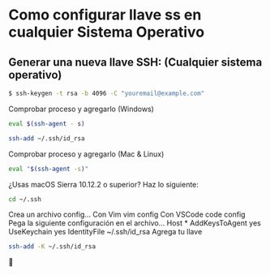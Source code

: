 # Como configurar llave ss en cualquier Sistema Operativo
## Generar una nueva llave SSH: (Cualquier sistema operativo)

 ```bash 
 $ ssh-keygen -t rsa -b 4096 -C "youremail@example.com"
 ```

Comprobar proceso y agregarlo (Windows)
 ```bash 
eval $(ssh-agent - s)

 ```
  ```bash 
ssh-add ~/.ssh/id_rsa

 ```
Comprobar proceso y agregarlo (Mac & Linux)
  ```bash 
eval "$(ssh-agent -s)"

 ```

¿Usas macOS Sierra 10.12.2 o superior?
Haz lo siguiente:
  ```bash 
cd ~/.ssh

 ```

Crea un archivo config…
Con Vim vim config
Con VSCode code config
Pega la siguiente configuración en el archivo…
Host *
  AddKeysToAgent yes
  UseKeychain yes
  IdentityFile ~/.ssh/id_rsa
Agrega tu llave

  ```bash 
ssh-add -K ~/.ssh/id_rsa

 ```

🥳
